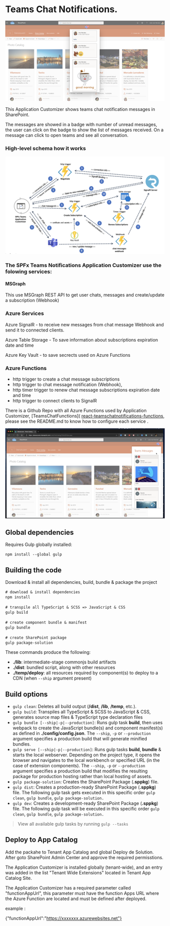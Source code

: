 # Teams Chat Notifications.

![signalR](./assets/TeamsNotification.png)


This Application Customizer shows teams chat notification messages in SharePoint.

The messages are showed in a badge with number of unread messages, the user can click on the badge to show the list of messages received.
On a message can click to open teams and see all conversation.


### High-level schema how it works

![signalR](./assets/diagram.png)
 

### The SPFx Teams Notifications Application Customizer use the folowing services:

#### MSGraph

This use MSGraph REST API to get user chats, messages and create/update a subscription (Webhook)


### Azure Services 

Azure SignalR - to receive new messages from chat message Webhook and send it to connected clients.

Azure Table Storage - To save information about subscriptions expiration date and time 

Azure Key Vault  - to save secrects used on Azure Functions

### Azure Functions 
    
- http trigger to create a chat message subscriptions
- http trigger to chat message notification (Webhook),
- http timer trigger to renew chat message subscriptions expiration date and time
- http trigger to connect clients to SignalR 

There is a Github Repo  with all Azure Functions used by Application Customizer, [TeamsChatFunctions]( [react-teamschatnotifications-functions](/samples/react-teamschatnotifications-functions), please see the README.md to know how to configure each service .


![signalR](./assets/teams2.png)


## Global dependencies

Requires Gulp globally installed:

```shell
npm install --global gulp
```

## Building the code

Download & install all dependencies, build, bundle & package the project

```shell
# download & install dependencies
npm install

# transpile all TypeScript & SCSS => JavaScript & CSS
gulp build

# create component bundle & manifest
gulp bundle

# create SharePoint package
gulp package-solution
```

These commands produce the following:

- **./lib**: intermediate-stage commonjs build artifacts
- **./dist**: bundled script, along with other resources
- **./temp/deploy**: all resources required by component(s) to deploy to a CDN (when `--ship` argument present)

## Build options

- `gulp clean`: Deletes all build output (**/dist**, **/lib**, **/temp**, etc.).
- `gulp build`: Transpiles all TypeScript & SCSS to JavaScript & CSS, generates source map files & TypeScript type declaration files
- `gulp bundle [--ship|-p|--production]`: Runs gulp task **build**, then uses webpack to create the JavaScript bundle(s) and component manifest(s) as defined in **./config/config.json**. The `--ship`, `-p` or `--production` argument specifies a production build that will generate minified bundles.
- `gulp serve [--ship|-p|--production]`: Runs gulp tasks **build**, **bundle** & starts the local webserver. Depending on the project type, it opens the browser and navigates to the local workbench or specified URL (in the case of extension components). The `--ship`, `-p` or `--production` argument specifies a production build that modifies the resulting package for production hosting rather than local hosting of assets.
- `gulp package-solution`: Creates the SharePoint Package (**.sppkg**) file.
- `gulp dist`: Creates a production-ready SharePoint Package (**.sppkg**) file. The following gulp task gets executed in this specific order `gulp clean`, `gulp bundle`, `gulp package-solution.`
- `gulp dev`: Creates a development-ready SharePoint Package (**.sppkg**) file. The following gulp task will be executed in this specific order `gulp clean`, `gulp bundle`, `gulp package-solution.`

> View all available gulp tasks by running `gulp --tasks`

##  Deploy to App Catalog

Add the packahe to Tenant App Catalog and global Deploy de Solution.  After goto SharePoint Admin Center and approve the required permisstions. 

The Application Customizer is installed globally (tenant-wide), and an entry was added in the list "Tenant Wide Extensions" located in Tenant App Catalog Site. 

The Application Customizer has a required parameter called "functionAppUrl", this parameter must have the function Apps URL where the Azure Function are located and must be defined after deployed.

example :

{"functionAppUrl":"https://xxxxxxx.azurewebsites.net"}
